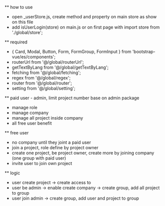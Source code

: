 ** how to use
* open _userStore.js, create method and property on main store as show on this file
* add isUserLogin(store) on main.js or on first page with import store from './global/store';

** required
* { Card, Modal, Button, Form, FormGroup, FormInput } from 'bootstrap-vue/es/components';
* routerUrl from '@/global/routerUrl';
* getTextByLang from '@/global/getTextByLang';
* fetching from '@/global/fetching';
* regex from '@/global/regex';
* router from '@/global/router';
* setting from '@/global/setting';

** paid user - admin, limit project number base on admin package
- manage role
- manage company
- manage all project inside company
- all free user benefit

** free user
- no company until they joint a paid user
- join a project, role define by project owner
- create one project, be project owner, create more by joining company (one group with paid user)
- invite user to join own project

** logic
- user create project -> create access to
- user be admin -> enable create company -> create group, add all project to group
- user join admin -> create group, add user and project to group
